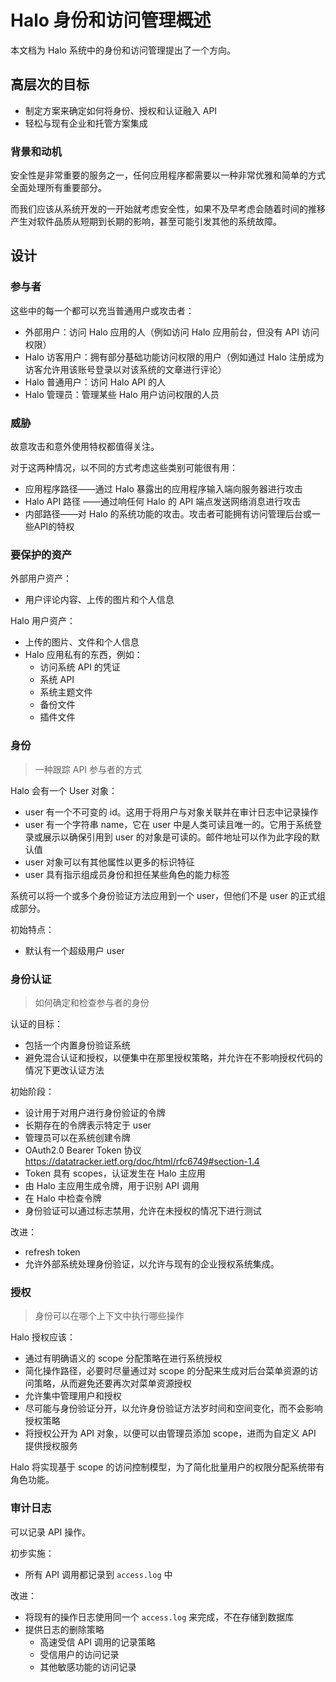 # Halo 身份和访问管理概述

本文档为 Halo 系统中的身份和访问管理提出了一个方向。

## 高层次的目标

- 制定方案来确定如何将身份、授权和认证融入 API
- 轻松与现有企业和托管方案集成

### 背景和动机

安全性是非常重要的服务之一，任何应用程序都需要以一种非常优雅和简单的方式全面处理所有重要部分。

而我们应该从系统开发的一开始就考虑安全性，如果不及早考虑会随着时间的推移产生对软件品质从短期到长期的影响，甚至可能引发其他的系统故障。

## 设计

### 参与者

这些中的每一个都可以充当普通用户或攻击者：

- 外部用户：访问 Halo 应用的人（例如访问 Halo 应用前台，但没有 API 访问权限）
- Halo 访客用户：拥有部分基础功能访问权限的用户（例如通过 Halo 注册成为访客允许用该账号登录以对该系统的文章进行评论）
- Halo 普通用户：访问 Halo API 的人
- Halo 管理员：管理某些 Halo 用户访问权限的人员

### 威胁

故意攻击和意外使用特权都值得关注。

对于这两种情况，以不同的方式考虑这些类别可能很有用：

- 应用程序路径——通过 Halo 暴露出的应用程序输入端向服务器进行攻击
- Halo API 路径 ——通过响任何 Halo 的 API 端点发送网络消息进行攻击
- 内部路径——对 Halo 的系统功能的攻击。攻击者可能拥有访问管理后台或一些API的特权

### 要保护的资产

外部用户资产：

- 用户评论内容、上传的图片和个人信息

Halo 用户资产：

- 上传的图片、文件和个人信息
- Halo 应用私有的东西，例如：
  - 访问系统 API 的凭证
  - 系统 API
  - 系统主题文件
  - 备份文件
  - 插件文件

### 身份

> 一种跟踪 API 参与者的方式

Halo 会有一个 User 对象：

- user 有一个不可变的 id。这用于将用户与对象关联并在审计日志中记录操作
- user 有一个字符串 name，它在 user 中是人类可读且唯一的。它用于系统登录或展示以确保引用到 user 的对象是可读的。邮件地址可以作为此字段的默认值
- user 对象可以有其他属性以更多的标识特征
- user 具有指示组成员身份和担任某些角色的能力标签

系统可以将一个或多个身份验证方法应用到一个 user，但他们不是 user 的正式组成部分。

初始特点：

- 默认有一个超级用户 user

### 身份认证

> 如何确定和检查参与者的身份

认证的目标：

- 包括一个内置身份验证系统
- 避免混合认证和授权，以便集中在那里授权策略，并允许在不影响授权代码的情况下更改认证方法

初始阶段：

- 设计用于对用户进行身份验证的令牌
- 长期存在的令牌表示特定于 user
- 管理员可以在系统创建令牌
- OAuth2.0 Bearer Token 协议 <https://datatracker.ietf.org/doc/html/rfc6749#section-1.4>
- Token 具有 scopes，认证发生在 Halo 主应用
- 由 Halo 主应用生成令牌，用于识别 API 调用
- 在 Halo 中检查令牌
- 身份验证可以通过标志禁用，允许在未授权的情况下进行测试

改进：

- refresh token
- 允许外部系统处理身份验证，以允许与现有的企业授权系统集成。

### 授权

> 身份可以在哪个上下文中执行哪些操作

Halo 授权应该：

- 通过有明确语义的 scope 分配策略在进行系统授权
- 简化操作路径，必要时尽量通过对 scope 的分配来生成对后台菜单资源的访问策略，从而避免还要再次对菜单资源授权
- 允许集中管理用户和授权
- 尽可能与身份验证分开，以允许身份验证方法岁时间和空间变化，而不会影响授权策略
- 将授权公开为 API 对象，以便可以由管理员添加 scope，进而为自定义 API 提供授权服务

Halo 将实现基于 scope 的访问控制模型，为了简化批量用户的权限分配系统带有角色功能。

### 审计日志

可以记录 API 操作。

初步实施：

- 所有 API 调用都记录到 `access.log` 中

改进：

- 将现有的操作日志使用同一个 `access.log` 来完成，不在存储到数据库
- 提供日志的删除策略
  - 高速受信 API 调用的记录策略
  - 受信用户的访问记录
  - 其他敏感功能的访问记录
